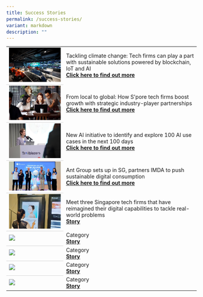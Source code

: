 ```yaml
---
title: Success Stories
permalink: /success-stories/
variant: markdown
description: ""
---
```

<table>
	<!-- 1ST OR MIDDLE ROWS -->
	<tbody><tr>
		<td style="width:30%; vertical-align:middle; border-bottom: 0.75px solid lightgrey">
			<img src="/images/Success%20Stories%20Images/story1.jpg">
		</td>
		<td style="vertical-align:middle;">Tackling climate change: Tech firms can play a part with sustainable solutions powered by blockchain, IoT and AI
			<br><b><a target="_blank" href="https://www.businesstimes.com.sg/startups-tech/imda-tackling-climate-change-tech-firms-can-play-a-part-with-sustainable-solutions-powered-by-blockchain-IoT-and-AI">Click here to find out more</a></b>
		</td>
    </tr>
		<tr>
		<td style="width:30%; vertical-align:middle; border-bottom: 0.75px solid lightgrey">
			<img src="/images/Success%20Stories%20Images/story2.png">
		</td>
		<td style="vertical-align:middle;">From local to global: How S'pore tech firms boost growth with strategic industry-player partnerships
			<br><b><a target="_blank" href="https://www.businesstimes.com.sg/startups-tech/technology/imda-from-local-to-global-how-singapore-tech-firms-boost-growth-with-strategic-industry-player-partnerships">Click here to find out more</a></b>
		</td>
    </tr>
		<tr>
		<td style="width:30%; vertical-align:middle; border-bottom: 0.75px solid lightgrey">
			<img src="/images/Success%20Stories%20Images/story3.png">
		</td>
		<td style="vertical-align:middle;">New AI initiative to identify and explore 100 AI use cases in the next 100 days
			<br><b><a target="_blank" href="https://www.straitstimes.com/tech/new-ai-initiative-to-identify-and-address-100-ai-use-cases-in-the-next-100-days">Click here to find out more</a></b>
		</td>
    </tr>
		<tr>
		<td style="width:30%; vertical-align:middle; border-bottom: 0.75px solid lightgrey">
			<img src="/images/Success%20Stories%20Images/story4.png">
		</td>
		<td style="vertical-align:middle;">Ant Group sets up in SG, partners IMDA to push sustainable digital consumption
			<br><b><a target="_blank" href="https://www.marketing-interactive.com/ant-group-sets-up-in-sg-partners-imda-to-push-sustainable-digital-consumption">Click here to find out more</a></b>
		</td>
    </tr>
		<tr>
		<td style="width:30%; vertical-align:middle; border-bottom: 0.75px solid lightgrey">
			<img src="/images/Success%20Stories%20Images/story5.png">
		</td>
		<td style="vertical-align:middle;">Meet three Singapore tech firms that have reimagined their digital capabilities to tackle real-world problems
			<br><b><a target="_blank" href="https://www.google.com">Story</a></b>
		</td>
    </tr>
		<tr>
		<td style="width:30%; vertical-align:middle; border-bottom: 0.75px solid lightgrey">
			<img src="img.jpg">
		</td>
		<td style="vertical-align:middle;">Category
			<br><b><a target="_blank" href="https://www.google.com">Story</a></b>
		</td>
    </tr>
		<tr>
		<td style="width:30%; vertical-align:middle; border-bottom: 0.75px solid lightgrey">
			<img src="img.jpg">
		</td>
		<td style="vertical-align:middle;">Category
			<br><b><a target="_blank" href="https://www.google.com">Story</a></b>
		</td>
    </tr>
		<tr>
		<td style="width:30%; vertical-align:middle; border-bottom: 0.75px solid lightgrey">
			<img src="img.jpg">
		</td>
		<td style="vertical-align:middle;">Category
			<br><b><a target="_blank" href="https://www.google.com">Story</a></b>
		</td>
    </tr>
	<!-- LAST ROW -->
	<tr>
		<td style="width:30%; vertical-align:middle;">
			<img src="img.jpg">
		</td>
		<td style="vertical-align:middle;">Category
			<br><b><a target="_blank" href="https://www.google.com">Story</a></b>
		</td>
    </tr>
</tbody></table>